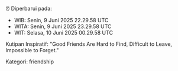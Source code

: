 ⏰ Diperbarui pada:
- WIB: Senin, 9 Juni 2025 22.29.58 UTC
- WITA: Senin, 9 Juni 2025 23.29.58 UTC
- WIT: Selasa, 10 Juni 2025 00.29.58 UTC

Kutipan Inspiratif:
"Good Friends Are Hard to Find, Difficult to Leave, Impossible to Forget."


Kategori: friendship

